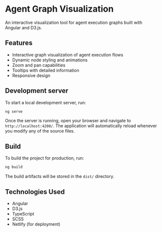 # Agent Graph Visualization

An interactive visualization tool for agent execution graphs built with Angular and D3.js.

## Features

- Interactive graph visualization of agent execution flows
- Dynamic node styling and animations
- Zoom and pan capabilities
- Tooltips with detailed information
- Responsive design

## Development server

To start a local development server, run:

```bash
ng serve
```

Once the server is running, open your browser and navigate to `http://localhost:4200/`. The application will automatically reload whenever you modify any of the source files.

## Build

To build the project for production, run:

```bash
ng build
```

The build artifacts will be stored in the `dist/` directory.

## Technologies Used

- Angular
- D3.js
- TypeScript
- SCSS
- Netlify (for deployment)
